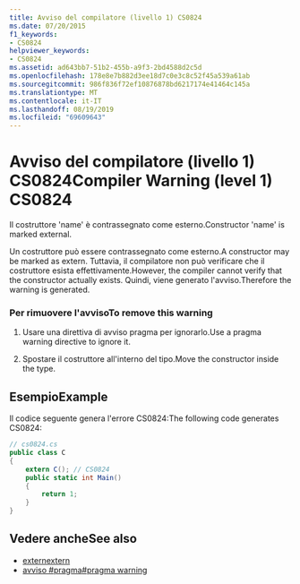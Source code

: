 ```yaml
---
title: Avviso del compilatore (livello 1) CS0824
ms.date: 07/20/2015
f1_keywords:
- CS0824
helpviewer_keywords:
- CS0824
ms.assetid: ad643bb7-51b2-455b-a9f3-2bd4588d2c5d
ms.openlocfilehash: 178e8e7b882d3ee18d7c0e3c8c52f45a539a61ab
ms.sourcegitcommit: 986f836f72ef10876878bd6217174e41464c145a
ms.translationtype: MT
ms.contentlocale: it-IT
ms.lasthandoff: 08/19/2019
ms.locfileid: "69609643"
---
```

# <a name="compiler-warning-level-1-cs0824"></a><span data-ttu-id="90f56-102">Avviso del compilatore (livello 1) CS0824</span><span class="sxs-lookup"><span data-stu-id="90f56-102">Compiler Warning (level 1) CS0824</span></span>
<span data-ttu-id="90f56-103">Il costruttore 'name' è contrassegnato come esterno.</span><span class="sxs-lookup"><span data-stu-id="90f56-103">Constructor 'name' is marked external.</span></span>  
  
 <span data-ttu-id="90f56-104">Un costruttore può essere contrassegnato come esterno.</span><span class="sxs-lookup"><span data-stu-id="90f56-104">A constructor may be marked as extern.</span></span> <span data-ttu-id="90f56-105">Tuttavia, il compilatore non può verificare che il costruttore esista effettivamente.</span><span class="sxs-lookup"><span data-stu-id="90f56-105">However, the compiler cannot verify that the constructor actually exists.</span></span> <span data-ttu-id="90f56-106">Quindi, viene generato l'avviso.</span><span class="sxs-lookup"><span data-stu-id="90f56-106">Therefore the warning is generated.</span></span>  
  
### <a name="to-remove-this-warning"></a><span data-ttu-id="90f56-107">Per rimuovere l'avviso</span><span class="sxs-lookup"><span data-stu-id="90f56-107">To remove this warning</span></span>  
  
1. <span data-ttu-id="90f56-108">Usare una direttiva di avviso pragma per ignorarlo.</span><span class="sxs-lookup"><span data-stu-id="90f56-108">Use a pragma warning directive to ignore it.</span></span>  
  
2. <span data-ttu-id="90f56-109">Spostare il costruttore all'interno del tipo.</span><span class="sxs-lookup"><span data-stu-id="90f56-109">Move the constructor inside the type.</span></span>  
  
## <a name="example"></a><span data-ttu-id="90f56-110">Esempio</span><span class="sxs-lookup"><span data-stu-id="90f56-110">Example</span></span>  
 <span data-ttu-id="90f56-111">Il codice seguente genera l'errore CS0824:</span><span class="sxs-lookup"><span data-stu-id="90f56-111">The following code generates CS0824:</span></span>  
  
```csharp  
// cs0824.cs  
public class C  
{  
    extern C(); // CS0824  
    public static int Main()  
    {  
        return 1;  
    }  
}  
```  
  
## <a name="see-also"></a><span data-ttu-id="90f56-112">Vedere anche</span><span class="sxs-lookup"><span data-stu-id="90f56-112">See also</span></span>

- [<span data-ttu-id="90f56-113">extern</span><span class="sxs-lookup"><span data-stu-id="90f56-113">extern</span></span>](../language-reference/keywords/extern.md)
- [<span data-ttu-id="90f56-114">avviso #pragma</span><span class="sxs-lookup"><span data-stu-id="90f56-114">#pragma warning</span></span>](../language-reference/preprocessor-directives/preprocessor-pragma-warning.md)
